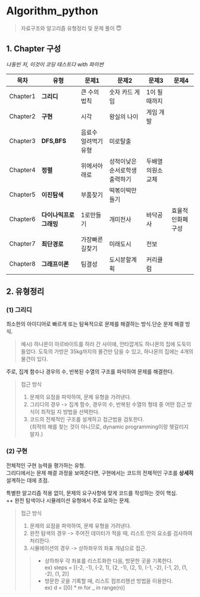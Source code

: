 # Algorithm_python
> 자료구조와 알고리즘 유형정리 및 문제 풀이 😇  

## 1. Chapter 구성
*나동빈 저, 이것이 코딩 테스트다 with 파이썬*

|목차|유형|문제1|문제2|문제3|문제4|
|------|---|---|---|---|---|
|Chapter1|**그리디**|큰 수의 법칙|숫자 카드 게임|1이 될 때까지|
|Chapter2|**구현**|시각|왕실의 나이|게임 개발|
|Chapter3|**DFS,BFS**|음료수 얼려먹기 유형|미로탈출|
|Chapter4|**정렬**|위에서아래로|성적이낮은순서로학생출력하기|두배열의원소교체|
|Chapter5|**이진탐색**|부품찾기|떡볶이떡만들기|
|Chapter6|**다이나믹프로그래밍**|1로만들기|개미전사|바닥공사|효율적인화폐구성|
|Chapter7|**최단경로**|가장빠른길찾기|미래도시|전보|
|Chapter8|**그래프이론**|팀결성|도시분할계획|커리큘럼|

## 2. 유형정리

### (1) 그리디
최소한의 아이디어로 빠르게 또는 탐욕적으로 문제를 해결하는 방식.단순 문제 해결 방식.  
> 예시) 하나몬이 아르바이트를 하러 간 사이에, 안타깝게도 하나몬의 집에 도둑이 들었다.
도둑의 가방은 35kg까지의 물건만 담을 수 있고, 하나몬의 집에는 4개의 물건이 있다.

주로, 집계 함수나 경우의 수, 반복된 수열의 구조를 파악하여 문제를 해결한다.
> 접근 방식
> 1. 문제의 요점을 파악하여, 문제 유형을 가려낸다.
> 2. 그리디의 경우 -> 집계 함수, 경우의 수, 반복된 수열의 형태 중 어떤 접근 방식이 최적일 지 방법을 선택한다.
> 3. 코드의 전체적인 구조를 설계하고 접근법을 검토한다.  
     (최적의 해를 찾는 것이 아니므로, dynamic programming이랑 헷갈리지 말자.)

### (2) 구현
전체적인 구현 능력을 평가하는 유형.  
그리디에서는 문제 해결 과정을 보여준다면, 구현에서는 코드의 전체적인 구조를 **상세히** 설계하는 데에 초점.  

특별한 알고리즘 적용 없이, 문제의 요구사항에 맞게 코드를 작성하는 것이 핵심.  
++ 완전 탐색이나 시뮬레이션 유형에서 주로 요하는 문제.

> 접근 방식
> 1. 문제의 요점을 파악하여, 문제 유형을 가려낸다.
> 2. 완전 탐색의 경우 -> 주어진 데이터가 적을 때, 리스트 안의 요소를 검사하여 처리한다. 
> 3. 시뮬레이션의 경우 -> 상하좌우의 좌표 개념으로 접근.
> > - 상하좌우 각 좌표를 리스트화한 다음, 방문한 곳을 기록한다.  
> ex) steps = [(-2, -1), (-2, 1), (2, -1), (2, 1), (-1, -2), (-1, 2), (1, -2), (1, 2)]  
> > - 방문한 곳을 기록할 때, 리스트 컴프리헨션 방법을 이용한다.  
> ex)  d = [[0] * m for _ in range(n)]









